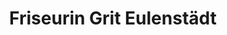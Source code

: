 ---
title: "Friseurin Grit Eulenstädt"
url: /joachimsthal/friseurin-grit-eulenstaedt/
shop: Friseur
---